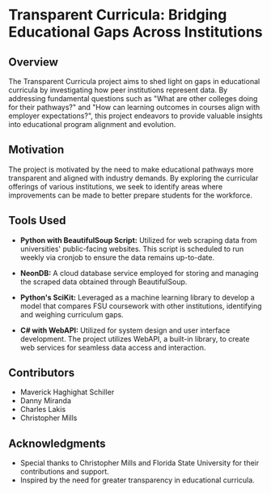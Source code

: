 # Transparent Curricula: Bridging Educational Gaps Across Institutions

## Overview

The Transparent Curricula project aims to shed light on gaps in educational curricula by investigating how peer institutions represent data. By addressing fundamental questions such as "What are other colleges doing for their pathways?" and "How can learning outcomes in courses align with employer expectations?", this project endeavors to provide valuable insights into educational program alignment and evolution.

## Motivation

The project is motivated by the need to make educational pathways more transparent and aligned with industry demands. By exploring the curricular offerings of various institutions, we seek to identify areas where improvements can be made to better prepare students for the workforce.

## Tools Used

- **Python with BeautifulSoup Script:** Utilized for web scraping data from universities' public-facing websites. This script is scheduled to run weekly via cronjob to ensure the data remains up-to-date.
  
- **NeonDB:** A cloud database service employed for storing and managing the scraped data obtained through BeautifulSoup.
  
- **Python's SciKit:** Leveraged as a machine learning library to develop a model that compares FSU coursework with other institutions, identifying and weighing curriculum gaps.
  
- **C# with WebAPI:** Utilized for system design and user interface development. The project utilizes WebAPI, a built-in library, to create web services for seamless data access and interaction.

## Contributors

- Maverick Haghighat Schiller
- Danny Miranda
- Charles Lakis
- Christopher Mills

## Acknowledgments

- Special thanks to Christopher Mills and Florida State University for their contributions and support.
- Inspired by the need for greater transparency in educational curricula.
